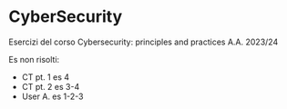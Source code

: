 # CyberSecurity
Esercizi del corso Cybersecurity: principles and practices A.A. 2023/24

Es non risolti:
- CT pt. 1 es 4
- CT pt. 2 es 3-4
- User A. es 1-2-3
